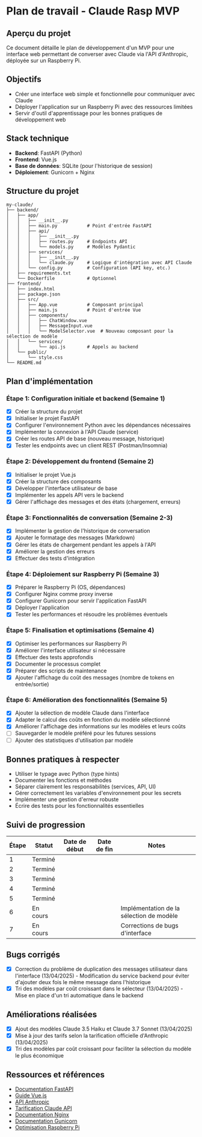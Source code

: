 # Plan de travail - Claude Rasp MVP

## Aperçu du projet
Ce document détaille le plan de développement d'un MVP pour une interface web permettant de converser avec Claude via l'API d'Anthropic, déployée sur un Raspberry Pi.

## Objectifs
- Créer une interface web simple et fonctionnelle pour communiquer avec Claude
- Déployer l'application sur un Raspberry Pi avec des ressources limitées
- Servir d'outil d'apprentissage pour les bonnes pratiques de développement web

## Stack technique
- **Backend**: FastAPI (Python)
- **Frontend**: Vue.js
- **Base de données**: SQLite (pour l'historique de session)
- **Déploiement**: Gunicorn + Nginx

## Structure du projet
```
my-claude/
├── backend/
│   ├── app/
│   │   ├── __init__.py
│   │   ├── main.py           # Point d'entrée FastAPI
│   │   ├── api/
│   │   │   ├── __init__.py
│   │   │   ├── routes.py     # Endpoints API
│   │   │   └── models.py     # Modèles Pydantic
│   │   ├── services/
│   │   │   ├── __init__.py
│   │   │   └── claude.py     # Logique d'intégration avec API Claude
│   │   └── config.py         # Configuration (API key, etc.)
│   ├── requirements.txt
│   └── Dockerfile            # Optionnel
├── frontend/
│   ├── index.html
│   ├── package.json
│   ├── src/
│   │   ├── App.vue           # Composant principal
│   │   ├── main.js           # Point d'entrée Vue
│   │   ├── components/
│   │   │   ├── ChatWindow.vue
│   │   │   ├── MessageInput.vue
│   │   │   └── ModelSelector.vue  # Nouveau composant pour la sélection de modèle
│   │   └── services/
│   │       └── api.js        # Appels au backend
│   └── public/
│       └── style.css
└── README.md
```

## Plan d'implémentation

### Étape 1: Configuration initiale et backend (Semaine 1)
- [x] Créer la structure du projet
- [x] Initialiser le projet FastAPI
- [x] Configurer l'environnement Python avec les dépendances nécessaires
- [x] Implémenter la connexion à l'API Claude (service)
- [x] Créer les routes API de base (nouveau message, historique)
- [x] Tester les endpoints avec un client REST (Postman/Insomnia)

### Étape 2: Développement du frontend (Semaine 2)
- [x] Initialiser le projet Vue.js
- [x] Créer la structure des composants
- [x] Développer l'interface utilisateur de base
- [x] Implémenter les appels API vers le backend
- [x] Gérer l'affichage des messages et des états (chargement, erreurs)

### Étape 3: Fonctionnalités de conversation (Semaine 2-3)
- [x] Implémenter la gestion de l'historique de conversation
- [x] Ajouter le formatage des messages (Markdown)
- [x] Gérer les états de chargement pendant les appels à l'API
- [x] Améliorer la gestion des erreurs
- [x] Effectuer des tests d'intégration

### Étape 4: Déploiement sur Raspberry Pi (Semaine 3)
- [x] Préparer le Raspberry Pi (OS, dépendances)
- [x] Configurer Nginx comme proxy inverse
- [x] Configurer Gunicorn pour servir l'application FastAPI
- [x] Déployer l'application
- [x] Tester les performances et résoudre les problèmes éventuels

### Étape 5: Finalisation et optimisations (Semaine 4)
- [x] Optimiser les performances sur Raspberry Pi
- [x] Améliorer l'interface utilisateur si nécessaire
- [x] Effectuer des tests approfondis
- [x] Documenter le processus complet
- [x] Préparer des scripts de maintenance
- [x] Ajouter l'affichage du coût des messages (nombre de tokens en entrée/sortie)

### Étape 6: Amélioration des fonctionnalités (Semaine 5)
- [x] Ajouter la sélection de modèle Claude dans l'interface
- [x] Adapter le calcul des coûts en fonction du modèle sélectionné
- [x] Améliorer l'affichage des informations sur les modèles et leurs coûts
- [ ] Sauvegarder le modèle préféré pour les futures sessions
- [ ] Ajouter des statistiques d'utilisation par modèle

## Bonnes pratiques à respecter
- Utiliser le typage avec Python (type hints)
- Documenter les fonctions et méthodes
- Séparer clairement les responsabilités (services, API, UI)
- Gérer correctement les variables d'environnement pour les secrets
- Implémenter une gestion d'erreur robuste
- Écrire des tests pour les fonctionnalités essentielles

## Suivi de progression
| Étape | Statut | Date de début | Date de fin | Notes |
|-------|--------|--------------|------------|-------|
| 1     | Terminé |              |            |       |
| 2     | Terminé |              |            |       |
| 3     | Terminé |              |            |       |
| 4     | Terminé |              |            |       |
| 5     | Terminé |              |            |       |
| 6     | En cours |              |            | Implémentation de la sélection de modèle |
| 7     | En cours |              |            | Corrections de bugs d'interface |

## Bugs corrigés
- [x] Correction du problème de duplication des messages utilisateur dans l'interface (13/04/2025) - Modification du service backend pour éviter d'ajouter deux fois le même message dans l'historique
- [x] Tri des modèles par coût croissant dans le sélecteur (13/04/2025) - Mise en place d'un tri automatique dans le backend

## Améliorations réalisées
- [x] Ajout des modèles Claude 3.5 Haiku et Claude 3.7 Sonnet (13/04/2025)
- [x] Mise à jour des tarifs selon la tarification officielle d'Anthropic (13/04/2025)
- [x] Tri des modèles par coût croissant pour faciliter la sélection du modèle le plus économique

## Ressources et références
- [Documentation FastAPI](https://fastapi.tiangolo.com/)
- [Guide Vue.js](https://vuejs.org/guide/introduction.html)
- [API Anthropic](https://docs.anthropic.com/claude/reference/getting-started-with-the-api)
- [Tarification Claude API](https://www.anthropic.com/pricing#api)
- [Documentation Nginx](https://nginx.org/en/docs/)
- [Documentation Gunicorn](https://docs.gunicorn.org/en/stable/)
- [Optimisation Raspberry Pi](https://www.raspberrypi.org/documentation/computers/os.html)
